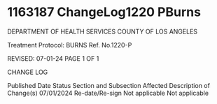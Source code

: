 # 1163187 ChangeLog1220 PBurns

DEPARTMENT OF HEALTH SERVICES 
COUNTY OF LOS ANGELES 
 
Treatment Protocol: BURNS Ref. No.1220-P 
 
 
 
 
 
 
REVISED: 07-01-24 PAGE 1 OF 1 
 
CHANGE LOG 
 
Published 
Date 
Status Section and 
Subsection Affected 
Description of Change(s) 
07/01/2024 Re-date/Re-sign Not applicable Not applicable
